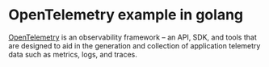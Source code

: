 # OpenTelemetry example in golang
[OpenTelemetry](https://opentelemetry.io/) is an observability framework – an API, SDK, and tools that are designed to aid in the generation and collection of application telemetry data such as metrics, logs, and traces.
